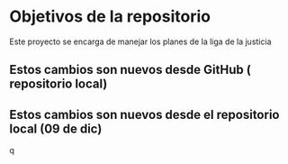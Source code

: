 # Objetivos de la repositorio

Este proyecto se encarga de manejar los planes de la liga de la justicia

## Estos cambios son nuevos desde GitHub  ( repositorio local)
## Estos cambios son nuevos desde el repositorio local (09 de dic)
q
